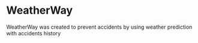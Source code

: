 # WeatherWay
WeatherWay was created to prevent accidents by using weather prediction with accidents history
